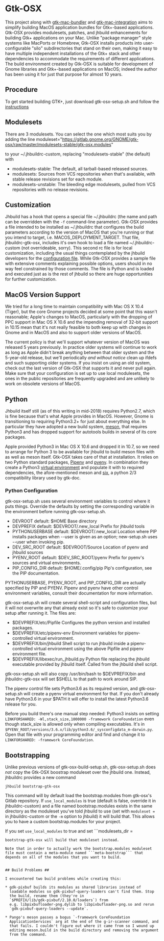 # Gtk-OSX #

This project along with
[gtk-mac-bundler](https://gitlab.gnome.org/GNOME/gtk-mac-bundler) and
[gtk-mac-integration](https://gitlab.gnome.org/GNOME/gtk-mac-integration)
aims to simplify building MacOS application bundles for Gtk+-based
applications. Gtk-OSX provides modulesets, patches, and jhbuild
enhancements for building Gtk+ applications on your Mac. Unlike
"package manager" style systems like MacPorts or Homebrew, Gtk-OSX
installs products into user-configurable "silo" subdirectories that
stand on their own, making it easy to have multiple independent
installations of the Gtk+ stack and other dependencies to accommodate
the requirements of different applications. The build environment
created by Gtk-OSX is suitable for development of Gnome libraries and
Gtk+-based applications on MacOS; indeed the author has been using it
for just that purpose for almost 10 years.

## Procedure ##

To get started building GTK+, just download gtk-osx-setup.sh and
follow the [instructions](https://wiki.gnome.org/Projects/GTK%2B/OSX/Building)

## Modulesets ##

There are 3 modulesets. You can select the one which most suits you by
adding the line
      moduleset="https://gitlab.gnome.org/GNOME/gtk-osx/raw/master/modulesets-stable/gtk-osx.modules"

to your ~/.jhbuildrc-custom, replacing "modulesets-stable" (the default) with

 * modulesets-stable: The default, all tarball-based released sources.
 * modulesets: Sources from VCS repositories when that's available,
   with stable release revisions set for each module.
 * modulesets-unstable: The bleeding edge modulesets, pulled from VCS
   repositories with no release revisions.

## Customization ##

Jhbuild has a hook that opens a special file ~/.jhbuildrc (the
name and path can be overridden with the ```-f``` command-line
parameter). Gtk-OSX provides a file intended to be installed as
~/.jhbuildrc that configures the build parameters according to
the version of MacOS that you're running or that you intend to target,
i.e. MACOS_DEPLOYMENT_TARGET. That file, jhbuildrc-gtk-osx, includes
it's own hook to load a file named ~/.jhbuildrc-custom (not
overrideable, sorry). This second rc file is for local customization,
including the usual things contemplated by the jhbuild developers for
the [configuration
file](https://developer.gnome.org/jhbuild/unstable/config-reference.html.en).
While Gtk-OSX provides a sample file with extensive comments
explaining possible options, users should in no way feel constrained
by those comments. The file is Python and is loaded and executed just
as is the rest of jhbuild so there are huge opportunities for further
customization.

## MacOS Version Support ##

We tried for a long time to maintain compatibility with Mac OS X 10.4
(Tiger), but the core Gnome projects decided at some point that this
wasn't reasonable; Apple's changes to MacOS, particularly with the
dropping of PPC support in Mac OS X 10.6 and the impending removal of
32-bit support in 10.15 mean that it's not really feasible to both
keep up with changes in Gnome and in MacOS and also to support older
versions of MacOS.

The current policy is that we'll support whatever version of MacOS was
released 5 years previously. In practice older systems will continue
to work as long as Apple didn't break anything between that older
system and the 5-year-old release, but we'll periodically *and without
notice* clean up ifdefs and such supporting older systems. If you
insist on using an old system, check out the last version of Gtk-OSX
that supports it and never pull again. Make sure that your
configuration is set up to use local modulesets, the ones in the
public repositories are frequently upgraded and are unlikely to work
on obsolete versions of MacOS.

## Python ##

Jhbuild itself still (as of this writing in mid-2018) requires
Python2.7, which is fine because that's what Apple provides in
MacOS. However, Gnome is transitioning to requiring Python3.2+ for
just about everything else. In particular they have adopted a new
build system, [meson](https://mesonbuild.com/), that requires Python3
and has dropped support for autotools builds in several of its core
packages.

Apple provided Python3 in Mac OS X 10.6 and dropped it in 10.7, so we
need to arrange for Python 3 to be available for jhbuild to build
meson files with as well as meson itself. Gtk-OSX takes care of that
at installation. It relies on two Python standard packages,
[Pipenv](https://docs.pipenv.org/) and
[pyenv](https://github.com/pyenv/pyenv). In combination they create a
Python3 [virtual
environment](https://docs.python.org/3/tutorial/venv.html) and
populate it with to required dependencies, the afore-mentioned meson
and [six](https://pypi.org/project/six/), a python 2/3 compatibility
library used by gtk-doc.

### Python Configuration ###

gtk-osx-setup.sh uses several environment variables to control where it
puts things. Override the defaults by setting the corresponding
variable in the environment before running gtk-osx-setup.sh.

* DEVROOT         default: $HOME                Base directory
* DEVPREFIX       default: $DEVROOT/.new_local  Prefix for jhbuild tools
* PYTHONUSERBASE  default: $DEVROOT/.new_local  Location where PIP installs packages when --user is given as an option; new-setup.sh uses --user when invoking pip.
* DEV_SRC_ROOT    default: $DEVROOT/Source      Location of pyenv and jhbuild sources
* PYENV_ROOT      default: $DEV_SRC_ROOT/pyenv  Prefix for pyenv's sources and virtual environments.
* PIP_CONFIG_DIR  default: $HOME/.config/pip    Pip's configuration, see the PIP documentation.

PYTHONUSERBASE, PYENV_ROOT, and PIP_CONFIG_DIR are actually specified
by PIP and PYENV. Pipenv and pyenv have other control environment
variables, consult their documentation for more information.

gtk-osx-setup.sh will create several shell-script and configuration files,
but it will not overwrite any that already exist so it's safe to
customize your setup after running it. The files are:

* $DEVPREFIX/etc/Pipfile             Configures the python version and installed packages.
* $DEVPREFIX/etc/pipenv-env          Environment variables for pipenv-controlled virtual environment.
* $DEVPREFIX/bin/jhbuild             Shell script to run jhbuild inside a pipenv-controlled virtual environment using the above Pipfile and pipenv environment file.
* $DEVPREFIX/libexec/run_jhbuild.py  Python file replacing the jhbuild executable provided by jhbuild itself. Called from the jhbuild shell script.

gtk-osx-setup.sh will also copy /usr/bin/bash to $DEVPREFIX/bin and jhbuildrc-gtk-osx will set $SHELL to that path to work around SIP.

The pipenv control file sets Python3.6 as its required version, and gtk-osx-setup.sh will create a pyenv virtual environment for that. If you don't already have Python3.6 in your $PATH it will offer to install the latest Python3.6 release for you.

Before you build there's one manual step needed: Python3 insists on
setting `LINKFORSHARED: -Wl,stack_size,1000000 -framework
CoreFoundation` even though stack_size is allowed only when compiling
executables. It's in
`$PYENV_ROOT/versions/3.6.x/lib/python3.6/_sysconfigdata_m-darwin.py`. Open
that file with your programming editor and find and change it to
`LINKFORSHARED: -framework CoreFoundation`.

## Bootstrapping ##

Unlike previous versions of gtk-osx-build-setup.sh, gtk-osx-setup.sh
does *not* copy the Gtk-OSX boostrap moduleset over the jhbuild one.
Instead, jhbuildrc provides a new command

```
jhbuild bootstrap-gtk-osx
```

This command will by default load the bootstrap.modules from gtk-osx's
Gitlab repository. If ```use_local_modules``` is true (default is
false, override it in jhbuildrc-custom) and a file named
bootstrap.modules exists in the same directory as the moduleset you've
told jhbuild to use (set with ```moduleset = ``` in jhbuildrc-custom
or the ```-m``` option to jhbuild) it will build that. This allows you
to have a custom bootstrap.modules for your project.

If you set ```use_local_modules``` to true and set ```modulesets_dir =
``` to a valid path containing a file named bootstrap.modules then
bootstrap-gtk-osx will build that moduleset instead.

Note that in order to actually work the bootstrap.modules moduleset
file must contain a meta-module named ```meta-bootstrap``` that
depends on all of the modules that you want to build.


## Build Problems ##

I encountered two build problems while creating this:

* gdk-pixbuf builds its modules as shared libraries instead of
  loadable modules so gdk-pixbuf-query-loaders can't find them. Stop
  the build, rename them (they're in
  `$PREFIX/lib/gdk-pixbuf/2.10.0/loaders`) from
  e.g. libpixbufloader-png.dylib to libpixbufloader-png.so and rerun
  `gdk-pixbuf-query-loaders --update`.

* Pango's meson passes a bogus `-framework CoreFoundation
  ApplicationServices` arg at the end of the g-ir-scanner command, and
  that fails. I couldn't figure out where it came from so I wound up
  editing meson.build in the build directory and removing the argument
  from the command.
